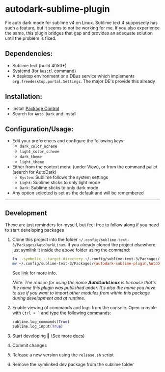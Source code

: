 # autodark-sublime-plugin
Fix auto dark mode for sublime v4 on Linux. Sublime text 4 supposedly has such a feature, but it seems to not be working for me. If you also experience the same, this plugin bridges that gap and provides an adequate solution until the problem is fixed.

## Dependencies:
- Sublime text (build 4050+)
- Systemd (for `busctl` command)
- A desktop environment or a DBus service which implements `org.freedesktop.portal.Settings`. The major DE's provide this already

## Installation:
- Install [Package Control](https://packagecontrol.io/installation)
- Search for `Auto Dark` and install

## Configuration/Usage:
- Edit your preferences and configure the following keys:
    - `dark_color_scheme`
    - `light_color_scheme`
    - `dark_theme`
    - `light_theme`
- Either from the context menu (under View), or from the command pallet (search for AutoDark)
    - `System`: Sublime follows the system settings
    - `Light`: Sublime sticks to only light mode
    - `Dark`: Sublime sticks to only dark mode
- Any option selected is set as the default and will be remembered

---

## Development
These are just reminders for myself, but feel free to follow along if you need to start developing packages

1. Clone this project into the folder `~/.config/sublime-text-3/Packages/AutoDarkLinux`. If you already cloned the project elsewhere, just symlink it inside the above folder using the command:
    ```sh
    ln --symbolic --target-directory ~/.config/sublime-text-3/Packages/  /path/to/autodark-sublime-plugin/
    mv ~/.config/sublime-text-3/Packages/{autodark-sublime-plugin,AutoDarkLinux}
    ```
    See [link](https://www.sublimetext.com/docs/packages.html) for more info.

    _Note: The reason for using the name **AutoDarkLinux** is because that's the name this plugin was published under. It's also the name you have to use if you want to import other modules from within this package during development and at runtime._
2. Enable viewing of commands and logs from the console. Open console with `` Ctrl + ` `` and type the following commands:
    ```py
    sublime.log_commands(True)
    sublime.log_input(True)
    ```
3. Start developing :hammer: (See more [docs](https://www.sublimetext.com/docs/))
4. Commit changes
5. Release a new version using the `release.sh` script
6. Remove the symlinked dev package from the sublime folder
